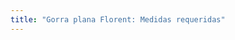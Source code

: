 ```yaml
---
title: "Gorra plana Florent: Medidas requeridas"
---
```


<PatternMeasurements pattern='florent' />
